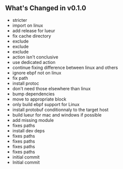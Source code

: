 ## What's Changed in v0.1.0
* stricter
* import on linux
* add release for lueur
* fix cache directory
* exclude
* exclude
* exclude
* action isn't conclusive
* use dedicated action
* continue fixing difference between linux and others
* ignore ebpf not on linux
* fix path
* install protoc
* don't need those elsewhere than linux
* bump dependencies
* move to appropriate block
* only build ebpf support for Linux
* install protobuf conditionnaly to the target host
* build lueur for mac and windows if possible
* add missing module
* fixes paths
* install dev deps
* fixes paths
* fixes paths
* fixes paths
* fixes paths
* initial commit
* Initial commit

<!-- generated by git-cliff -->
